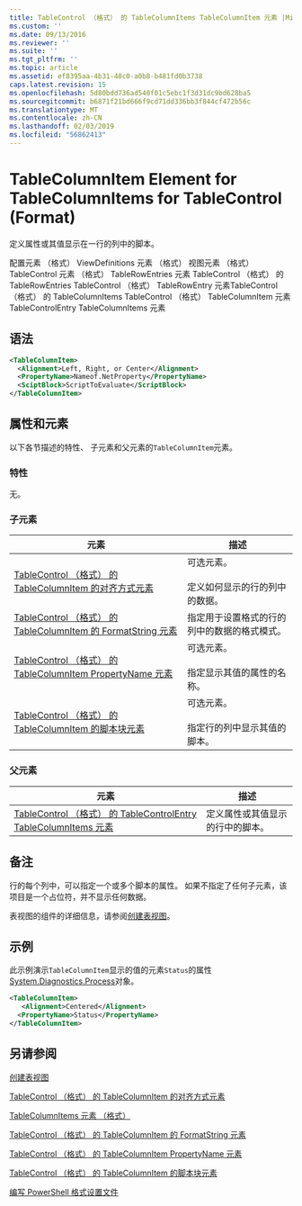 ```yaml
---
title: TableControl （格式） 的 TableColumnItems TableColumnItem 元素 |Microsoft Docs
ms.custom: ''
ms.date: 09/13/2016
ms.reviewer: ''
ms.suite: ''
ms.tgt_pltfrm: ''
ms.topic: article
ms.assetid: ef8395aa-4b31-48c0-a0b8-b481fd0b3738
caps.latest.revision: 15
ms.openlocfilehash: 5d80bdd736ad540f01c5ebc1f3d31dc9bd628ba5
ms.sourcegitcommit: b6871f21bd666f9cd71dd336bb3f844cf472b56c
ms.translationtype: MT
ms.contentlocale: zh-CN
ms.lasthandoff: 02/03/2019
ms.locfileid: "56862413"
---
```

# <a name="tablecolumnitem-element-for-tablecolumnitems-for-tablecontrol-format"></a>TableColumnItem Element for TableColumnItems for TableControl (Format)

定义属性或其值显示在一行的列中的脚本。

配置元素 （格式） ViewDefinitions 元素 （格式） 视图元素 （格式） TableControl 元素 （格式） TableRowEntries 元素 TableControl （格式） 的 TableRowEntries TableControl （格式） TableRowEntry 元素TableControl （格式） 的 TableColumnItems TableControl （格式） TableColumnItem 元素 TableControlEntry TableColumnItems 元素

## <a name="syntax"></a>语法

```xml
<TableColumnItem>
  <Alignment>Left, Right, or Center</Alignment>
  <PropertyName>Nameof.NetProperty</PropertyName>
  <SciptBlock>ScriptToEvaluate</ScriptBlock>
</TableColumnItem>
```

## <a name="attributes-and-elements"></a>属性和元素

以下各节描述的特性、 子元素和父元素的`TableColumnItem`元素。

### <a name="attributes"></a>特性

无。

### <a name="child-elements"></a>子元素

|元素|描述|
|-------------|-----------------|
|[TableControl （格式） 的 TableColumnItem 的对齐方式元素](./alignment-element-for-tablecolumnitem-for-tablecontrol-format.md)|可选元素。<br /><br /> 定义如何显示的行的列中的数据。|
|[TableControl （格式） 的 TableColumnItem 的 FormatString 元素](./formatstring-element-for-tablecolumnitem-for-tablecontrol-format.md)|指定用于设置格式的行的列中的数据的格式模式。|
|[TableControl （格式） 的 TableColumnItem PropertyName 元素](./propertyname-element-for-tablecolumnitem-for-tablecontrol-format.md)|可选元素。<br /><br /> 指定显示其值的属性的名称。|
|[TableControl （格式） 的 TableColumnItem 的脚本块元素](./scriptblock-element-for-tablecolumnitem-for-tablecontrol-format.md)|可选元素。<br /><br /> 指定行的列中显示其值的脚本。|

### <a name="parent-elements"></a>父元素

|元素|描述|
|-------------|-----------------|
|[TableControl （格式） 的 TableControlEntry TableColumnItems 元素](./tablecolumnitems-element-for-tablerowentry-for-tablecontrol-format.md)|定义属性或其值显示的行中的脚本。|

## <a name="remarks"></a>备注

行的每个列中，可以指定一个或多个脚本的属性。 如果不指定了任何子元素，该项目是一个占位符，并不显示任何数据。

表视图的组件的详细信息，请参阅[创建表视图](./creating-a-table-view.md)。

## <a name="example"></a>示例

此示例演示`TableColumnItem`显示的值的元素`Status`的属性[System.Diagnostics.Process](/dotnet/api/System.Diagnostics.Process)对象。

```xml
<TableColumnItem>
   <Alignment>Centered</Alignment>
  <PropertyName>Status</PropertyName>
</TableColumnItem>

```

## <a name="see-also"></a>另请参阅

[创建表视图](./creating-a-table-view.md)

[TableControl （格式） 的 TableColumnItem 的对齐方式元素](./alignment-element-for-tablecolumnitem-for-tablecontrol-format.md)

[TableColumnItems 元素 （格式）](./tablecolumnitems-element-for-tablerowentry-for-tablecontrol-format.md)

[TableControl （格式） 的 TableColumnItem 的 FormatString 元素](./formatstring-element-for-tablecolumnitem-for-tablecontrol-format.md)

[TableControl （格式） 的 TableColumnItem PropertyName 元素](./propertyname-element-for-tablecolumnitem-for-tablecontrol-format.md)

[TableControl （格式） 的 TableColumnItem 的脚本块元素](./scriptblock-element-for-tablecolumnitem-for-tablecontrol-format.md)

[编写 PowerShell 格式设置文件](./writing-a-powershell-formatting-file.md)
